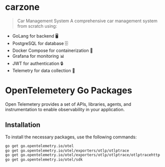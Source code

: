 # carzone
> Car Management System  A comprehensive car management system from scratch using:

- GoLang for backend 🖥️
- PostgreSQL for database 🗄️
- Docker Compose for containerization 🐳
- Grafana for monitoring 📊
- JWT for authentication 🔒
- Telemetry for data collection 📡


# OpenTelemetery Go Packages 
Open Telemetery provides a set of APIs, libraries, agents, and instrumentation to enable observability in your application.

## Installation
To install the necessary packages, use the following commands:

```bash
go get go.opentelemetry.io/otel
go get go.opentelemetry.io/otel/exporters/otlp/otlptrace
go get go.opentelemetry.io/otel/exporters/otlp/otlptrace/otlptracehttp
go get go.opentelemetry.io/otel/sdk
```